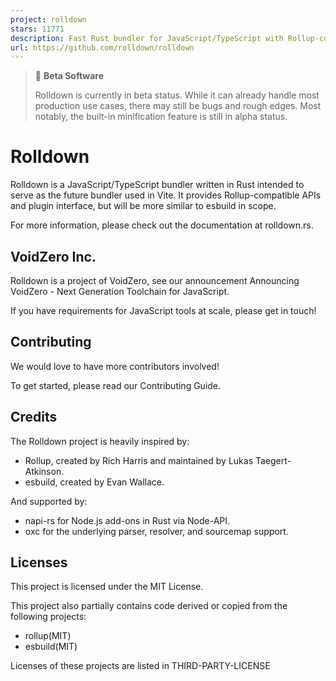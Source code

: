 ```yaml
---
project: rolldown
stars: 11771
description: Fast Rust bundler for JavaScript/TypeScript with Rollup-compatible API.
url: https://github.com/rolldown/rolldown
---
```


> 🚧 **Beta Software**
> 
> Rolldown is currently in beta status. While it can already handle most production use cases, there may still be bugs and rough edges. Most notably, the built-in minification feature is still in alpha status.

Rolldown
========

Rolldown is a JavaScript/TypeScript bundler written in Rust intended to serve as the future bundler used in Vite. It provides Rollup-compatible APIs and plugin interface, but will be more similar to esbuild in scope.

For more information, please check out the documentation at rolldown.rs.

VoidZero Inc.
-------------

Rolldown is a project of VoidZero, see our announcement Announcing VoidZero - Next Generation Toolchain for JavaScript.

If you have requirements for JavaScript tools at scale, please get in touch!

Contributing
------------

We would love to have more contributors involved!

To get started, please read our Contributing Guide.

Credits
-------

The Rolldown project is heavily inspired by:

-   Rollup, created by Rich Harris and maintained by Lukas Taegert-Atkinson.
-   esbuild, created by Evan Wallace.

And supported by:

-   napi-rs for Node.js add-ons in Rust via Node-API.
-   oxc for the underlying parser, resolver, and sourcemap support.

Licenses
--------

This project is licensed under the MIT License.

This project also partially contains code derived or copied from the following projects:

-   rollup(MIT)
-   esbuild(MIT)

Licenses of these projects are listed in THIRD-PARTY-LICENSE

